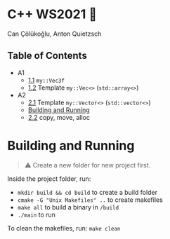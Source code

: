 # C++ WS2021 🦖

Can Çölükoğlu, Anton Quietzsch

## Table of Contents

- A1
  - [1.1](./A1-1/main.cpp) `my::Vec3f`
  - [1.2](./A1-2/main.cpp) Template `my::Vec<>` (`std::array<>`)
- A2
  - [2.1](./A2-1/main.cpp) Template `my::Vector<>` (`std::vector<>`)
  - [Building and Running](#building-and-running)
  - [2.2](./A2-2/main.cpp) copy, move, alloc


# Building and Running

> ⚠️ Create a new folder for new project first. 

Inside the project folder, run:

- `mkdir build && cd build` to create a build folder
- `cmake -G "Unix Makefiles" ..` to create makefiles
- `make all` to build a binary in `/build`
- `./main` to run

To clean the makefiles, run: `make clean`